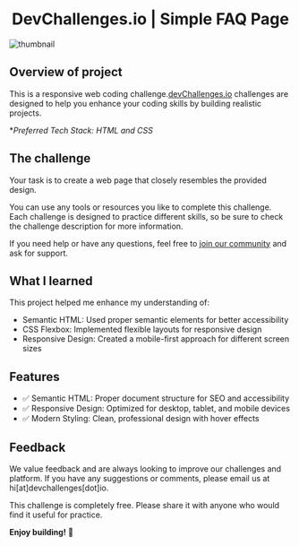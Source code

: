 #             <h1 align= "center"> DevChallenges.io | Simple FAQ Page </h1>

![thumbnail](https://github.com/user-attachments/assets/2ddd5560-ab78-42b9-98e9-fd85f2b6419b)


## Overview of project

This is a responsive web coding challenge.[devChallenges.io](https://devchallenges.io/) challenges are designed to help you enhance your coding skills by building realistic projects.

**Preferred Tech Stack: HTML and CSS*

## The challenge

Your task is to create a web page that closely resembles the provided design.

You can use any tools or resources you like to complete this challenge. Each challenge is designed to practice different skills, so be sure to check the challenge description for more information.

If you need help or have any questions, feel free to [join our community](https://github.com/orgs/devchallenges-io/discussions) and ask for support.

## What I learned
This project helped me enhance my understanding of:
- Semantic HTML: Used proper semantic elements for better accessibility
- CSS Flexbox: Implemented flexible layouts for responsive design
- Responsive Design: Created a mobile-first approach  for different screen sizes

## Features
- ✅ Semantic HTML: Proper document structure for SEO and accessibility
- ✅ Responsive Design: Optimized for desktop, tablet, and mobile devices
- ✅ Modern Styling: Clean, professional design with hover effects





## Feedback

We value feedback and are always looking to improve our challenges and platform. If you have any suggestions or comments, please email us at hi\[at]devchallenges\[dot]io.

This challenge is completely free. Please share it with anyone who would find it useful for practice.

**Enjoy building!** 🚀
